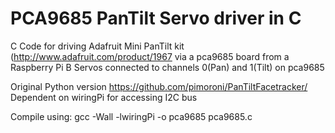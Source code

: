 PCA9685 PanTilt Servo driver in C
=================================

C Code for driving Adafruit Mini PanTilt kit (http://www.adafruit.com/product/1967
via a pca9685 board from a Raspberry Pi B 
Servos connected to channels 0(Pan) and 1(Tilt) on pca9685

Original Python version https://github.com/pimoroni/PanTiltFacetracker/
Dependent on wiringPi for accessing I2C bus

Compile using:
gcc -Wall -lwiringPi -o pca9685 pca9685.c
